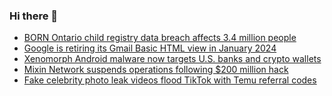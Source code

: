 ### Hi there 👋

<!--START_SECTION:feed-->
* [BORN Ontario child registry data breach affects 3.4 million people](https://www.bleepingcomputer.com/news/security/born-ontario-child-registry-data-breach-affects-34-million-people/)
* [Google is retiring its Gmail Basic HTML view in January 2024](https://www.bleepingcomputer.com/news/security/google-is-retiring-its-gmail-basic-html-view-in-january-2024/)
* [Xenomorph Android malware now targets U.S. banks and crypto wallets](https://www.bleepingcomputer.com/news/security/xenomorph-android-malware-now-targets-us-banks-and-crypto-wallets/)
* [Mixin Network suspends operations following $200 million hack](https://www.bleepingcomputer.com/news/security/mixin-network-suspends-operations-following-200-million-hack/)
* [Fake celebrity photo leak videos flood TikTok with Temu referral codes](https://www.bleepingcomputer.com/news/security/fake-celebrity-photo-leak-videos-flood-tiktok-with-temu-referral-codes/)
<!--END_SECTION:feed-->

<!--
**frankenk/frankenk** is a ✨ _special_ ✨ repository because its `README.md` (this file) appears on your GitHub profile.

Here are some ideas to get you started:

- 🔭 I’m currently working on ...
- 🌱 I’m currently learning ...
- 👯 I’m looking to collaborate on ...
- 🤔 I’m looking for help with ...
- 💬 Ask me about ...
- 📫 How to reach me: ...
- 😄 Pronouns: ...
- ⚡ Fun fact: ...
-->



